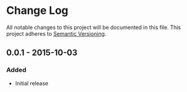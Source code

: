 # Change Log
All notable changes to this project will be documented in this file.
This project adheres to [Semantic Versioning](http://semver.org/).

## 0.0.1 - 2015-10-03
### Added
- Initial release
